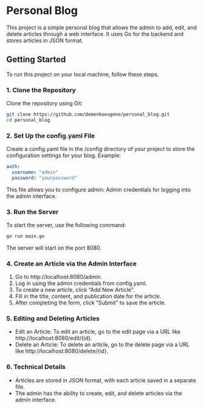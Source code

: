 # Personal Blog

This project is a simple personal blog that allows the admin to add, edit, and delete articles through a web interface. It uses Go for the backend and stores articles in JSON format.

## Getting Started

To run this project on your local machine, follow these steps.

### 1. Clone the Repository

Clone the repository using Git:

```bash
git clone https://github.com/demenkoeugene/personal_blog.git
cd personal_blog
```

### 2. Set Up the config.yaml File

Create a config.yaml file in the /config directory of your project to store the configuration settings for your blog. Example:
```yaml
auth:
  username: "admin"
  password: "yourpassword"
```

This file allows you to configure 	admin: Admin credentials for logging into the admin interface.

### 3. Run the Server

To start the server, use the following command:
```bash
go run main.go
```

The server will start on the port 8080.

### 4. Create an Article via the Admin Interface

1. Go to http://localhost:8080/admin.
2.	Log in using the admin credentials from config.yaml.
3.	To create a new article, click “Add New Article”.
4.	Fill in the title, content, and publication date for the article.
5.	After completing the form, click “Submit” to save the article.

###  5. Editing and Deleting Articles
* Edit an Article: To edit an article, go to the edit page via a URL like http://localhost:8080/edit/{id}.
* Delete an Article: To delete an article, go to the delete page via a URL like http://localhost:8080/delete/{id}.

### 6. Technical Details
* Articles are stored in JSON format, with each article saved in a separate file.
* The admin has the ability to create, edit, and delete articles via the admin interface.


